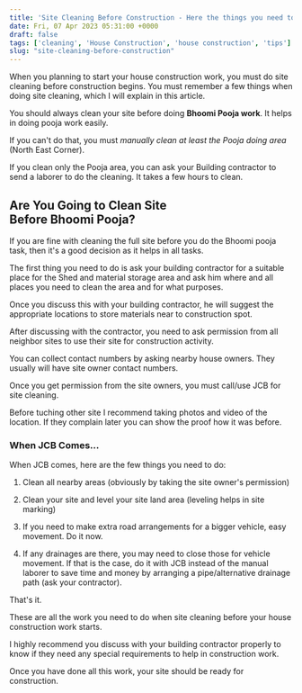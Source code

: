```yaml
---
title: 'Site Cleaning Before Construction - Here the things you need to remember'
date: Fri, 07 Apr 2023 05:31:00 +0000
draft: false
tags: ['cleaning', 'House Construction', 'house construction', 'tips']
slug: "site-cleaning-before-construction"
---
```


When you planning to start your house construction work, you must do site cleaning before construction begins. You must remember a few things when doing site cleaning, which I will explain in this article. 

You should always clean your site before doing **Bhoomi Pooja work**. It helps in doing pooja work easily.

If you can't do that, you must _manually clean at least the Pooja doing area_ (North East Corner). 

If you clean only the Pooja area, you can ask your Building contractor to send a laborer to do the cleaning. It takes a few hours to clean. 

Are You Going to Clean Site  
Before Bhoomi Pooja?
--------------------------------------------------

If you are fine with cleaning the full site before you do the Bhoomi pooja task, then it's a good decision as it helps in all tasks. 

The first thing you need to do is ask your building contractor for a suitable place for the Shed and material storage area and ask him where and all places you need to clean the area and for what purposes.

Once you discuss this with your building contractor, he will suggest the appropriate locations to store materials near to construction spot.

After discussing with the contractor, you need to ask permission from all neighbor sites to use their site for construction activity. 

You can collect contact numbers by asking nearby house owners. They usually will have site owner contact numbers.

Once you get permission from the site owners, you must call/use JCB for site cleaning.

Before tuching other site I recommend taking photos and video of the location. If they complain later you can show the proof how it was before.

### When JCB Comes…  

When JCB comes, here are the few things you need to do:

1) Clean all nearby areas (obviously by taking the site owner's permission)

2) Clean your site and level your site land area (leveling helps in site marking)

3) If you need to make extra road arrangements for a bigger vehicle, easy movement. Do it now.

4) If any drainages are there, you may need to close those for vehicle movement. If that is the case, do it with JCB instead of the manual laborer to save time and money by arranging a pipe/alternative drainage path (ask your contractor).  

That's it.

These are all the work you need to do when site cleaning before your house construction work starts.

I highly recommend you discuss with your building contractor properly to know if they need any special requirements to help in construction work.

Once you have done all this work, your site should be ready for construction.